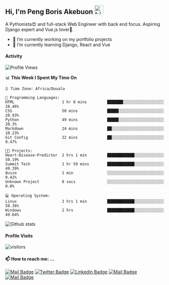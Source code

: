 ## Hi, I'm Peng Boris Akebuon <img src="https://user-images.githubusercontent.com/1303154/88677602-1635ba80-d120-11ea-84d8-d263ba5fc3c0.gif" width="28px" alt="hi">

 A Pythonista😍 and full-stack Web Engineer with back end focus. Aspiring Django expert and Vue.js lover🤗.
 
- 🔭 I’m currently working on my portfolio projects
- 🌱 I’m currently learning Django, React and Vue

#### Activity
<!--START_SECTION:waka-->
![Profile Views](http://img.shields.io/badge/Profile%20Views-348-blue)

📊 **This Week I Spent My Time On** 

```text
⌚︎ Time Zone: Africa/Douala

💬 Programming Languages: 
HTML                     1 hr 8 mins         ███████░░░░░░░░░░░░░░░░░░   28.46% 
CSS                      50 mins             █████░░░░░░░░░░░░░░░░░░░░   20.93% 
Python                   49 mins             █████░░░░░░░░░░░░░░░░░░░░   20.3% 
Markdown                 24 mins             ██░░░░░░░░░░░░░░░░░░░░░░░   10.23% 
Git Config               22 mins             ██░░░░░░░░░░░░░░░░░░░░░░░   9.47%

🐱‍💻 Projects: 
Heart-Disease-Predictor  2 hrs 1 min         ████████████░░░░░░░░░░░░░   50.19% 
Summit Tech              1 hr 59 mins        ████████████░░░░░░░░░░░░░   49.39% 
Quizo                    1 min               ░░░░░░░░░░░░░░░░░░░░░░░░░   0.42% 
Unknown Project          0 secs              ░░░░░░░░░░░░░░░░░░░░░░░░░   0.0%

💻 Operating System: 
Linux                    2 hrs 1 min         ████████████░░░░░░░░░░░░░   50.36% 
Windows                  2 hrs               ████████████░░░░░░░░░░░░░   49.64%

```


<!--END_SECTION:waka-->


![Github stats](https://github-readme-stats.vercel.app/api?username=itzomen&theme=vue&show_icons=true&count_private=true)
 
 #### Profile Visits 

![visitors](https://visitor-badge.glitch.me/badge?page_id=itzomen)

#### 📫 How to reach me: ...

[![Mail Badge](https://img.shields.io/badge/-itzomen-c0392b?style=flat&labelColor=c0392b&logo=gmail&logoColor=white)](mailto:peng.akebuon2468@gmail.com)
[![Twitter Badge](https://img.shields.io/badge/-@itz_an_omen-1ca0f1?style=flat&labelColor=1ca0f1&logo=twitter&logoColor=white&link=https://twitter.com/itz_an_omen)](https://twitter.com/itz_an_omen/) [![Linkedin Badge](https://img.shields.io/badge/-Peng_Boris_Akebuon-0e76a8?style=flat&labelColor=0e76a8&logo=linkedin&logoColor=white)](https://www.linkedin.com/in/peng-boris-akebuon-0b8ba0195/)
 [![Mail Badge](https://img.shields.io/badge/-Academy_Omen-e74c3c?style=flat&labelColor=e74c3c&logo=youtube&logoColor=white)](https://https://www.youtube.com/channel/UCknaAfNfqKQDQFnqP2zMA6A?view_as=subscriber)  [![Mail Badge](https://img.shields.io/badge/-@itz_an_omen-405DE6?style=flat&labelColor=5851DB&logo=instagram&logoColor=white)](https://instagram.com/itz_an_omen)
